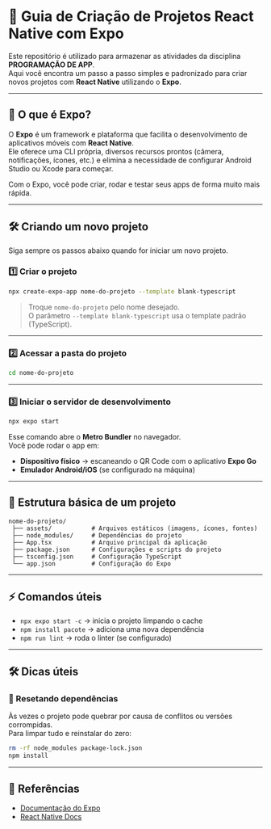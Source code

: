 # 📱 Guia de Criação de Projetos React Native com Expo

Este repositório é utilizado para armazenar as atividades da disciplina **PROGRAMAÇÃO DE APP**.  
Aqui você encontra um passo a passo simples e padronizado para criar novos projetos com **React Native** utilizando o **Expo**.

---

## 🚀 O que é Expo?

O **Expo** é um framework e plataforma que facilita o desenvolvimento de aplicativos móveis com **React Native**.  
Ele oferece uma CLI própria, diversos recursos prontos (câmera, notificações, ícones, etc.) e elimina a necessidade de configurar Android Studio ou Xcode para começar.

Com o Expo, você pode criar, rodar e testar seus apps de forma muito mais rápida.  

---

## 🛠️ Criando um novo projeto

Siga sempre os passos abaixo quando for iniciar um novo projeto.

### 1️⃣ Criar o projeto
```bash
npx create-expo-app nome-do-projeto --template blank-typescript
```
> Troque `nome-do-projeto` pelo nome desejado.  
> O parâmetro `--template blank-typescript` usa o template padrão (TypeScript).

---

### 2️⃣ Acessar a pasta do projeto
```bash
cd nome-do-projeto
```

---

### 3️⃣ Iniciar o servidor de desenvolvimento
```bash
npx expo start
```

Esse comando abre o **Metro Bundler** no navegador.  
Você pode rodar o app em:
- **Dispositivo físico** → escaneando o QR Code com o aplicativo **Expo Go**  
- **Emulador Android/iOS** (se configurado na máquina)

---

## 📂 Estrutura básica de um projeto

```
nome-do-projeto/
 ├── assets/           # Arquivos estáticos (imagens, ícones, fontes)
 ├── node_modules/     # Dependências do projeto
 ├── App.tsx           # Arquivo principal da aplicação
 ├── package.json      # Configurações e scripts do projeto
 ├── tsconfig.json     # Configuração TypeScript
 └── app.json          # Configuração do Expo
```

---

## ⚡ Comandos úteis

- `npx expo start -c` → inicia o projeto limpando o cache  
- `npm install pacote` → adiciona uma nova dependência  
- `npm run lint` → roda o linter (se configurado)

---

## 🛠️ Dicas úteis

### 🔄 Resetando dependências
Às vezes o projeto pode quebrar por causa de conflitos ou versões corrompidas.  
Para limpar tudo e reinstalar do zero:

```bash
rm -rf node_modules package-lock.json
npm install
```

---

## 📖 Referências

- [Documentação do Expo](https://docs.expo.dev/)  
- [React Native Docs](https://reactnative.dev/)  
